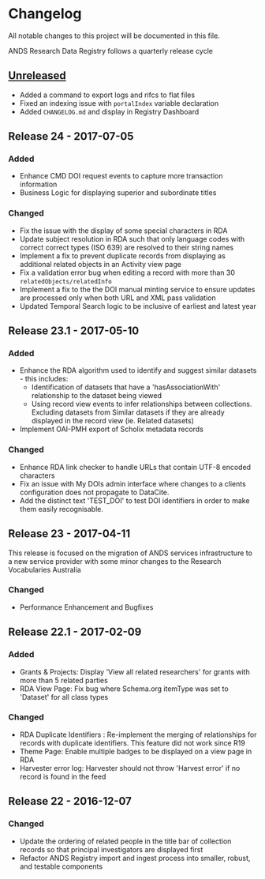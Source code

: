 # Changelog
All notable changes to this project will be documented in this file.

ANDS Research Data Registry follows a quarterly release cycle

## [Unreleased](https://github.com/au-research/ANDS-ResearchData-Registry/compare/master...develop)
* Added a command to export logs and rifcs to flat files 
* Fixed an indexing issue with `portalIndex` variable declaration
* Added `CHANGELOG.md` and display in Registry Dashboard

## Release 24 -  2017-07-05
### Added
* Enhance CMD DOI request events to capture more transaction information
* Business Logic for displaying superior and subordinate titles

### Changed
* Fix the issue with the display of some special characters in RDA
* Update subject resolution in RDA such that only language codes with correct correct types (ISO 639) are resolved to their string names
* Implement a fix to prevent duplicate records from displaying as additional related objects in an Activity view page
* Fix a validation error bug when editing a record with more than 30 `relatedObjects/relatedInfo`
* Implement a fix to the the DOI manual minting service to ensure updates are processed only when both URL and XML pass validation
* Updated Temporal Search logic to be inclusive of earliest and latest year

## Release 23.1 - 2017-05-10
### Added
* Enhance the RDA algorithm used to identify and suggest similar datasets - this includes:
    * Identification of datasets that have a 'hasAssociationWith' relationship to the dataset being viewed
    * Using record view events to infer relationships between collections.
Excluding datasets from Similar datasets if they are already displayed in the record view (ie. Related datasets)
* Implement OAI-PMH export of Scholix metadata records

### Changed
* Enhance RDA link checker to handle URLs that contain UTF-8 encoded characters
* Fix an issue with My DOIs admin interface where changes to a clients configuration does not propagate to DataCite.
* Add the distinct text 'TEST_DOI' to test DOI identifiers in order to make them easily recognisable. 

## Release 23 - 2017-04-11
This release is focused on the migration of ANDS services infrastructure to a new service provider with some minor changes to the Research Vocabularies Australia

### Changed
* Performance Enhancement and Bugfixes

## Release 22.1 - 2017-02-09
### Added
* Grants & Projects: Display 'View all <xx> related researchers' for grants with more than 5 related parties
* RDA View Page: Fix bug where Schema.org itemType was set to 'Dataset' for all class types

### Changed
* RDA Duplicate Identifiers : Re-implement the merging of relationships for records with duplicate identifiers. This feature did not work since R19
* Theme Page: Enable multiple badges to be displayed on a view page in RDA
* Harvester error log: Harvester should not throw 'Harvest error' if no record is found in the feed

## Release 22 - 2016-12-07
### Changed
* Update the ordering of related people in the title bar of collection records so that principal investigators are displayed first
* Refactor ANDS Registry import and ingest process into smaller, robust, and testable components
